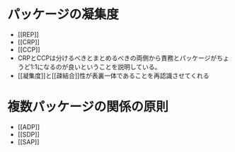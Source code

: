 # パッケージの凝集度
- [[REP]]
- [[CRP]]
- [[CCP]]
- CRPとCCPは分けるべきとまとめるべきの両側から責務とパッケージがちょうど1:1になるのが良いということを説明している。
- [[凝集度]]と[[疎結合]]性が表裏一体であることを再認識させてくれる

# 複数パッケージの関係の原則
- [[ADP]]
- [[SDP]]
- [[SAP]]